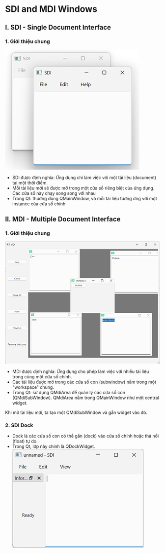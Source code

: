 # SDI and MDI Windows
## I. SDI - Single Document Interface
### 1. Giới thiệu chung
![image](./Images/SDI1.png)
- SDI được định nghĩa: Ứng dụng chỉ làm việc với một tài liệu (document) tại một thời điểm.
- Mỗi tài liệu mới sẽ được mở trong một cửa sổ riêng biệt của ứng dụng. Các cửa sổ này chạy song song với nhau
- Trong Qt: thường dùng QMainWindow, và mỗi tài liệu tương ứng với một instance của cửa sổ chính

## II. MDI - Multiple Document Interface
### 1. Giới thiệu chung
![image](./Images/MDI1.png)
- MDI được dịnh nghĩa: Ứng dụng cho phép làm việc với nhiều tài liệu trong cùng một cửa sổ chính.
- Các tài liệu được mở trong các cửa sổ con (subwindow) nằm trong một "workspace" chung.
- Trong Qt: sử dụng QMdiArea để quản lý các cửa sổ con (QMdiSubWindow). QMdiArea nằm trong QMainWindow như một central widget.

Khi mở tài liệu mới, ta tạo một QMdiSubWindow và gắn widget vào đó.
### 2. SDI Dock
- Dock là các cửa sổ con có thể gắn (dock) vào cửa sổ chính hoặc thả nổi (float) tự do.
- Trong Qt, lớp này chính là QDockWidget.
![image](./Images/Dock1.png)
